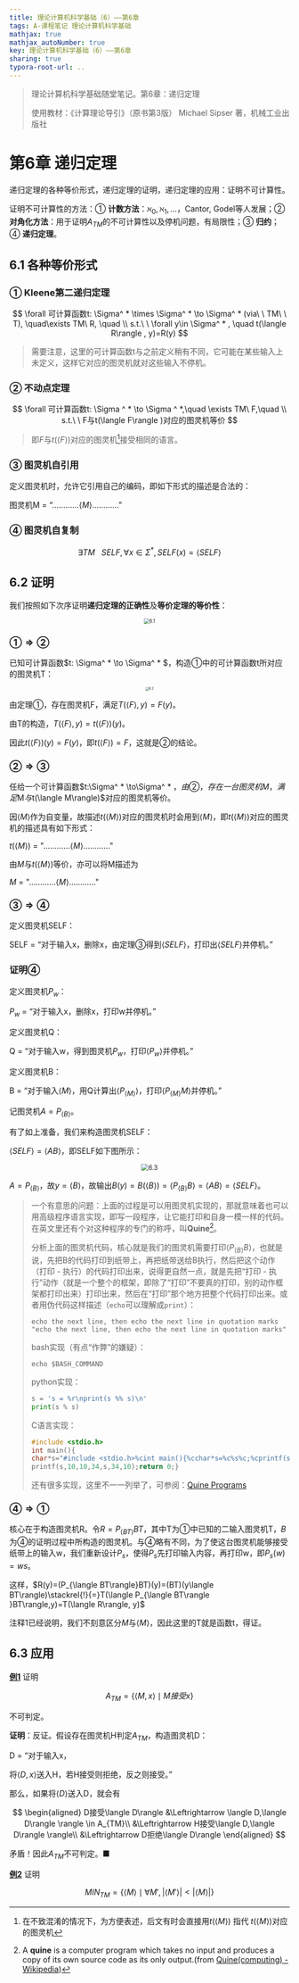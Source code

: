 ```yaml
---
title: 理论计算机科学基础（6）——第6章
tags: A-课程笔记 理论计算机科学基础
mathjax: true
mathjax_autoNumber: true
key: 理论计算机科学基础（6）——第6章
sharing: true
typora-root-url: ..
---
```


> 理论计算机科学基础随堂笔记。第6章：递归定理
> 
> 使用教材：《计算理论导引》（原书第3版）  Michael Sipser 著，机械工业出版社

<!--more-->

# 第6章 递归定理

递归定理的各种等价形式，递归定理的证明，递归定理的应用：证明不可计算性。

证明不可计算性的方法：① **计数方法**：$\aleph_0,\aleph_1,...$，Cantor, Godel等人发展；② **对角化方法**：用于证明$A_{TM}$的不可计算性以及停机问题，有局限性；③ **归约**；④ **递归定理**。

## 6.1 各种等价形式

### ① Kleene第二递归定理

$$
\forall 可计算函数t: \Sigma^ * \times \Sigma^ * \to \Sigma^ * (via\ \ TM\ \ T), \quad\exists TM\ R, \quad \\ s.t.\ \ \forall y\in \Sigma^ * , \quad t(\langle R\rangle , y)=R(y)
$$

> 需要注意，这里的可计算函数t与之前定义稍有不同，它可能在某些输入上未定义，这样它对应的图灵机就对这些输入不停机。

### ② 不动点定理

$$
\forall 可计算函数t: \Sigma ^ * \to \Sigma ^ *,\quad \exists TM\ F,\quad \\ s.t.\ \ F与t(\langle F\rangle )对应的图灵机等价
$$

> 即$F$与$t(\langle F\rangle )$对应的图灵机[^1]接受相同的语言。

[^1]: 在不致混淆的情况下，为方便表述，后文有时会直接用$t(\langle M\rangle)$ 指代 $t(\langle M\rangle)$对应的图灵机

### ③ 图灵机自引用

定义图灵机时，允许它引用自己的编码，即如下形式的描述是合法的：

图灵机M = “…………$\langle M\rangle$…………”

### ④ 图灵机自复制

$$
\exists TM\ \ \ SELF, \forall x\in \Sigma^*, SELF(x)=\langle SELF\rangle
$$

## 6.2 证明

我们按照如下次序证明**递归定理的正确性**及**等价定理的等价性**：

<center><img src="/assets/images/理计/6.1.png" alt="6.1" style="zoom: 60%;" /></center>

### $①\Rightarrow ②$

已知可计算函数$t: \Sigma^ * \to \Sigma^ * $，构造①中的可计算函数t所对应的图灵机T：

<center><img src="/assets/images/理计/6.2.png" alt="6.2" style="zoom: 40%;" /></center>

由定理①，存在图灵机F，满足$T(\langle F\rangle,y)=F(y)$。

由T的构造，$T(\langle F\rangle,y)=t(\langle F\rangle )(y)$。

因此$t(\langle F\rangle )(y)=F(y)$，即$t(\langle F\rangle )=F$，这就是②的结论。

### $②\Rightarrow ③$

任给一个可计算函数$t:\Sigma^ * \to\Sigma^ * $，由②，存在一台图灵机M，满足$M$与$t(\langle M\rangle)$对应的图灵机等价。

因$\langle M\rangle$作为自变量，故描述$t(\langle M\rangle)$对应的图灵机时会用到$\langle M\rangle$，即$t(\langle M\rangle)$对应的图灵机的描述具有如下形式：

$t(\langle M\rangle)$ = "…………$\langle M\rangle$…………"

由$M$与$t(\langle M\rangle)$等价，亦可以将M描述为

$M$ = "…………$\langle M\rangle$…………"

### $③\Rightarrow ④$

定义图灵机SELF：

SELF = “对于输入x，删除x，由定理③得到$\langle SELF\rangle$，打印出$\langle SELF\rangle$并停机。”

### 证明$④$

定义图灵机$P_w$：

$P_w$ = “对于输入x，删除x，打印w并停机。”

定义图灵机Q：

Q = “对于输入w，得到图灵机$P_w$，打印$\langle P_w\rangle$并停机。”

定义图灵机B：

B = “对于输入$\langle M\rangle$，用Q计算出$\langle P_{\langle M\rangle}\rangle$，打印$\langle P_{\langle M\rangle}M\rangle$并停机。”

记图灵机$A=P_{\langle B\rangle}$。

有了如上准备，我们来构造图灵机SELF：

$\langle SELF\rangle=\langle AB\rangle$，即SELF如下图所示：

<center><img src="/assets/images/理计/6.3.png" alt="6.3" style="zoom: 80%;" /></center>

$A=P_{\langle B\rangle}$，故$y=\langle B\rangle$，故输出$B(y)=B(\langle B\rangle )=\langle P_{\langle B\rangle }B\rangle=\langle AB\rangle=\langle SELF\rangle$。

> 一个有意思的问题：上面的过程是可以用图灵机实现的，那就意味着也可以用高级程序语言实现，即写一段程序，让它能打印和自身一模一样的代码。在英文里还有个对这种程序的专门的称呼，叫**Quine**[^2]。
> 
> 分析上面的图灵机代码，核心就是我们的图灵机需要打印$\langle P_{\langle B\rangle}B\rangle$，也就是说，先把B的代码打印到纸带上，再把纸带送给B执行，然后把这个动作（打印 - 执行）的代码打印出来，说得更自然一点，就是先把“打印 - 执行”动作（就是一个整个的框架，即除了“打印”不要真的打印，别的动作框架都打印出来）打印出来，然后在“打印”那个地方把整个代码打印出来。或者用伪代码这样描述（`echo`可以理解成`print`）：
> 
> ``` shell
> echo the next line, then echo the next line in quotation marks
> "echo the next line, then echo the next line in quotation marks"
> ```
> 
> bash实现（有点“作弊”的嫌疑）：
> 
> ``` shell
> echo $BASH_COMMAND
> ```
> 
> python实现：
> 
> ``` python
> s = 's = %r\nprint(s %% s)\n'
> print(s % s)
> ```
> 
> C语言实现：
> ``` c
> #include <stdio.h>
> int main(){
> char*s="#include <stdio.h>%cint main(){%cchar*s=%c%s%c;%cprintf(s,10,10,34,s,34,10);return 0;}";
> printf(s,10,10,34,s,34,10);return 0;}
> ```
> 
> 还有很多实现，这里不一一列举了，可参阅：[Quine Programs](https://cs.lmu.edu/~ray/notes/quineprograms/#:~:text=C,-Old%2Dstyle%20%28K%26R)

[^2]: A **quine** is a computer program which takes no input and produces a copy of its own source code as its only output.(from [Quine(computing) - Wikipedia](https://en.wikipedia.org/wiki/Quine_(computing)))

### $④\Rightarrow ①$

核心在于构造图灵机R。令$R=P_{\langle BT\rangle}BT$，其中T为①中已知的二输入图灵机T，$B$为④的证明过程中所构造的图灵机。与④略有不同，为了使这台图灵机能够接受纸带上的输入w，我们重新设计$P_s$，使得$P_s$先打印输入内容，再打印w，即$P_s(w)=ws$。

这样，$R(y)=(P_{\langle BT\rangle}BT)(y)=(BT)(y\langle BT\rangle)\stackrel{!}{=}T(\langle P_{\langle BT\rangle }BT\rangle,y)=T(\langle R\rangle, y)$

注释1已经说明，我们不刻意区分$M$与$\langle M\rangle$，因此这里的T就是函数t，得证。

## 6.3 应用

**<u>例1</u>** 证明

$$
A_{TM}=\left\{\langle M,x\rangle\mid M接受x\right\}
$$

不可判定。

**证明**：反证。假设存在图灵机H判定$A_{TM}$，构造图灵机D：

D = “对于输入x，

将$\langle D,x\rangle$送入H，若H接受则拒绝，反之则接受。”

那么，如果将$\langle D\rangle$送入D，就会有

$$
\begin{aligned}
    D接受\langle D\rangle &\Leftrightarrow \langle D,\langle D\rangle \rangle \in A_{TM}\\
    &\Leftrightarrow H接受\langle D,\langle D\rangle \rangle\\
    &\Leftrightarrow D拒绝\langle D\rangle
\end{aligned}
$$

矛盾！因此$A_{TM}$不可判定。■

**<u>例2</u>** 证明

$$
MIN_{TM}=\left\{\langle M\rangle\mid \forall M', \left|\langle M'\rangle\right|<\left|\langle M\rangle\right|\right\}
$$
